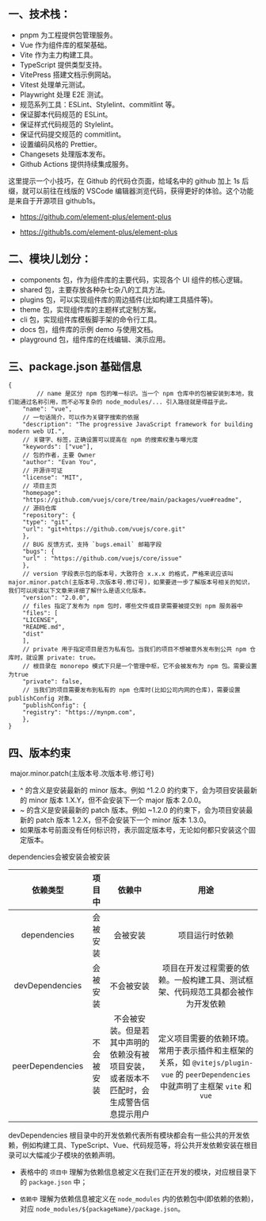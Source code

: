 ## 一、技术栈：
- pnpm 为工程提供包管理服务。
- Vue 作为组件库的框架基础。
- Vite 作为主力构建工具。
- TypeScript 提供类型支持。
- VitePress 搭建文档示例网站。
- Vitest 处理单元测试。
- Playwright 处理 E2E 测试。
- 规范系列工具：ESLint、Stylelint、commitlint 等。
- 保证脚本代码规范的 ESLint。
- 保证样式代码规范的 Stylelint。
- 保证代码提交规范的 commitlint。
- 设置编码风格的 Prettier。
- Changesets 处理版本发布。
- Github Actions 提供持续集成服务。


这里提示一个小技巧，在 Github 的代码仓页面，给域名中的 github 加上 1s 后缀，就可以前往在线版的 VSCode 编辑器浏览代码，获得更好的体验。这个功能是来自于开源项目 github1s。

- https://github.com/element-plus/element-plus
+ https://github1s.com/element-plus/element-plus


## 二、模块儿划分：

- components 包，作为组件库的主要代码，实现各个 UI 组件的核心逻辑。
- shared 包，主要存放各种杂七杂八的工具方法。
- plugins 包，可以实现组件库的周边插件(比如构建工具插件等)。
- theme 包，实现组件库的主题样式定制方案。
- cli 包，实现组件库模板脚手架的命令行工具。
- docs 包，组件库的示例 demo 与使用文档。
- playground 包，组件库的在线编辑、演示应用。

## 三、package.json 基础信息

    {
    		// name 是区分 npm 包的唯一标识。当一个 npm 仓库中的包被安装到本地，我们能通过名称引用，而不必写复杂的 node_modules/... 引入路径就是得益于此。
        "name": "vue",
        // 一句话简介，可以作为关键字搜索的依据
        "description": "The progressive JavaScript framework for building modern web UI.",
        // 关键字、标签，正确设置可以提高在 npm 的搜索权重与曝光度
        "keywords": ["vue"],
        // 包的作者，主要 Owner
        "author": "Evan You",
        // 开源许可证
        "license": "MIT",
        // 项目主页
        "homepage":
        "https://github.com/vuejs/core/tree/main/packages/vue#readme",
        // 源码仓库
        "repository": {
        "type": "git",
        "url": "git+https://github.com/vuejs/core.git"
        },
        // BUG 反馈方式，支持 `bugs.email` 邮箱字段
        "bugs": { 
        "url" : "https://github.com/vuejs/core/issue"
        },
        // version 字段表示包的版本号，大致符合 x.x.x 的格式，严格来说应该叫 major.minor.patch(主版本号.次版本号.修订号)，如果要进一步了解版本号相关的知识，我们可以阅读以下文章来详细了解什么是语义化版本。
        "version": "2.0.0",
        // files 指定了发布为 npm 包时，哪些文件或目录需要被提交到 npm 服务器中
        "files": [
        "LICENSE",
        "README.md",
        "dist"
      	],
      	// private 用于指定项目是否为私有包。当我们的项目不想被意外发布到公共 npm 仓库时，就设置 private: true。
        // 根目录在 monorepo 模式下只是一个管理中枢，它不会被发布为 npm 包。需要设置为true
      	"private": false,
      	// 当我们的项目需要发布到私有的 npm 仓库时(比如公司内网的仓库)，需要设置 publishConfig 对象。
      	"publishConfig": {
        "registry": "https://mynpm.com",
      	},
    }

## 四、版本约束


​			major.minor.patch(主版本号.次版本号.修订号)

- ^ 的含义是安装最新的 minor 版本。例如 ^1.2.0 的约束下，会为项目安装最新的 minor 版本 1.X.Y，但不会安装下一个 major 版本 2.0.0。
- ~ 的含义是安装最新的 patch 版本。例如 ~1.2.0 的约束下，会为项目安装最新的 patch 版本 1.2.X，但不会安装下一个 minor 版本 1.3.0。
- 如果版本号前面没有任何标识符，表示固定版本号，无论如何都只安装这个固定版本。

dependencies会被安装会被安装

|     依赖类型     |   项目中   |                            依赖中                            |                             用途                             |
| :--------------: | :--------: | :----------------------------------------------------------: | :----------------------------------------------------------: |
|   dependencies   |  会被安装  |                           会被安装                           |                        项目运行时依赖                        |
| devDependencies  |  会被安装  |                          不会被安装                          | 项目在开发过程需要的依赖。一般构建工具、测试框架、代码规范工具都会被作为开发依赖 |
| peerDependencies | 不会被安装 | 不会被安装。但是若其中声明的依赖没有被项目安装，或者版本不匹配时，会生成警告信息提示用户 | 定义项目需要的依赖环境。常用于表示插件和主框架的关系，如 `@vitejs/plugin-vue` 的 `peerDependencies` 中就声明了主框架 `vite` 和 `vue` |
devDependencies 根目录中的开发依赖代表所有模块都会有一些公共的开发依赖，例如构建工具、TypeScript、Vue、代码规范等，将公共开发依赖安装在根目录可以大幅减少子模块的依赖声明。

- 表格中的 `项目中` 理解为依赖信息被定义在我们正在开发的模块，对应根目录下的 `package.json` 中；

- `依赖中` 理解为依赖信息被定义在 `node_modules` 内的依赖包中(即依赖的依赖)，对应 `node_modules/${packageName}/package.json`。